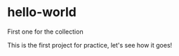 # hello-world
First one for the collection

This is the first project for practice, let's see how it goes!
